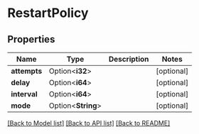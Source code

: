 # RestartPolicy

## Properties

Name | Type | Description | Notes
------------ | ------------- | ------------- | -------------
**attempts** | Option<**i32**> |  | [optional]
**delay** | Option<**i64**> |  | [optional]
**interval** | Option<**i64**> |  | [optional]
**mode** | Option<**String**> |  | [optional]

[[Back to Model list]](../README.md#documentation-for-models) [[Back to API list]](../README.md#documentation-for-api-endpoints) [[Back to README]](../README.md)


